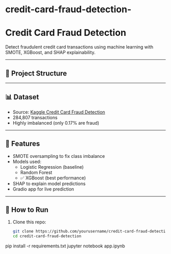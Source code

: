 # credit-card-fraud-detection-
#  Credit Card Fraud Detection

Detect fraudulent credit card transactions using machine learning with SMOTE, XGBoost, and SHAP explainability.

---

## 📁 Project Structure

---

## 📊 Dataset

- Source: [Kaggle Credit Card Fraud Detection](https://www.kaggle.com/datasets/mlg-ulb/creditcardfraud)
- 284,807 transactions
- Highly imbalanced (only 0.17% are fraud)

---

## 🧠 Features

- SMOTE oversampling to fix class imbalance
- Models used:
  - Logistic Regression (baseline)
  - Random Forest
  - ✅ XGBoost (best performance)
- SHAP to explain model predictions
- Gradio app for live prediction

---

## 🚀 How to Run

1. Clone this repo:
   ```bash
   git clone https://github.com/yourusername/credit-card-fraud-detection.git
   cd credit-card-fraud-detection
pip install -r requirements.txt
jupyter notebook app.ipynb


